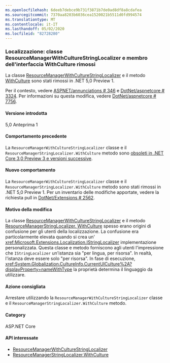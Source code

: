 ```yaml
---
ms.openlocfilehash: 6deeb7debce9b731f3871b7de0ad8df8a8cdafea
ms.sourcegitcommit: 7370aa8203b6036cea1520021b5511d0fd994574
ms.translationtype: MT
ms.contentlocale: it-IT
ms.lasthandoff: 05/02/2020
ms.locfileid: "82728280"
---
```

### <a name="localization-resourcemanagerwithculturestringlocalizer-class-and-withculture-interface-member-removed"></a>Localizzazione: classe ResourceManagerWithCultureStringLocalizer e membro dell'interfaccia WithCulture rimossi

La classe [ResourceManagerWithCultureStringLocalizer](/dotnet/api/microsoft.extensions.localization.resourcemanagerwithculturestringlocalizer?view=dotnet-plat-ext-3.1) e il metodo [WithCulture](/dotnet/api/microsoft.extensions.localization.resourcemanagerstringlocalizer.withculture?view=dotnet-plat-ext-3.1) sono stati rimossi in .NET 5,0 Preview 1.

Per il contesto, vedere [ASPNET/annunciations # 346](https://github.com/aspnet/Announcements/issues/346) e [DotNet/aspnetcore # 3324](https://github.com/dotnet/aspnetcore/issues/3324). Per informazioni su questa modifica, vedere [DotNet/aspnetcore # 7756](https://github.com/dotnet/aspnetcore/issues/7756).

#### <a name="version-introduced"></a>Versione introdotta

5,0 Anteprima 1

#### <a name="old-behavior"></a>Comportamento precedente

La `ResourceManagerWithCultureStringLocalizer` classe e il `ResourceManagerStringLocalizer.WithCulture` metodo sono [obsoleti in .NET Core 3,0 Preview 3 e versioni successive](/dotnet/core/compatibility/2.2-3.0#localization-resourcemanagerwithculturestringlocalizer-and-withculture-marked-obsolete).

#### <a name="new-behavior"></a>Nuovo comportamento

La `ResourceManagerWithCultureStringLocalizer` classe e il `ResourceManagerStringLocalizer.WithCulture` metodo sono stati rimossi in .NET 5,0 Preview 1. Per un inventario delle modifiche apportate, vedere la richiesta pull in [DotNet/Extensions # 2562](https://github.com/dotnet/extensions/pull/2562/files).

#### <a name="reason-for-change"></a>Motivo della modifica

La classe [ResourceManagerWithCultureStringLocalizer](/dotnet/api/microsoft.extensions.localization.resourcemanagerwithculturestringlocalizer?view=dotnet-plat-ext-3.1) e il metodo [ResourceManagerStringLocalizer. WithCulture](/dotnet/api/microsoft.extensions.localization.resourcemanagerstringlocalizer.withculture?view=dotnet-plat-ext-3.1) spesso erano origini di confusione per gli utenti della localizzazione. La confusione era particolarmente elevata quando si crea un' <xref:Microsoft.Extensions.Localization.IStringLocalizer> implementazione personalizzata. Questa classe e metodo forniscono agli utenti l'impressione che `IStringLocalizer` un'istanza sia "per lingua, per risorsa". In realtà, l'istanza deve essere solo "per risorsa". In fase di esecuzione, <xref:System.Globalization.CultureInfo.CurrentUICulture%2A?displayProperty=nameWithType> la proprietà determina il linguaggio da utilizzare.

#### <a name="recommended-action"></a>Azione consigliata

Arrestare utilizzando la `ResourceManagerWithCultureStringLocalizer` classe e il `ResourceManagerStringLocalizer.WithCulture` metodo.

#### <a name="category"></a>Category

ASP.NET Core

#### <a name="affected-apis"></a>API interessate

- [ResourceManagerWithCultureStringLocalizer](/dotnet/api/microsoft.extensions.localization.resourcemanagerwithculturestringlocalizer?view=dotnet-plat-ext-3.1)
- [ResourceManagerStringLocalizer.WithCulture](/dotnet/api/microsoft.extensions.localization.resourcemanagerstringlocalizer.withculture?view=dotnet-plat-ext-3.1)

<!--

#### Affected APIs

- `T:Microsoft.Extensions.Localization.ResourceManagerWithCultureStringLocalizer`
- `Overload:Microsoft.Extensions.Localization.ResourceManagerStringLocalizer.WithCulture`

-->
